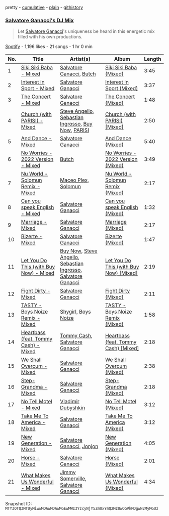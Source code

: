 pretty - [cumulative](/playlists/cumulative/37i9dQZF1DX6MHmZWmSG0W.md) - [plain](/playlists/plain/37i9dQZF1DX6MHmZWmSG0W) - [githistory](https://github.githistory.xyz/mackorone/spotify-playlist-archive/blob/main/playlists/plain/37i9dQZF1DX6MHmZWmSG0W)

### [Salvatore Ganacci's DJ Mix](https://open.spotify.com/playlist/37i9dQZF1DX6MHmZWmSG0W)

> Let <a href="spotify:artist:5PdkRVDASsw6P7QoqRpz0F">Salvatore Ganacci</a>'s uniqueness be heard in this energetic mix filled with his own productions.

[Spotify](https://open.spotify.com/user/spotify) - 1,196 likes - 21 songs - 1 hr 0 min

| No. | Title | Artist(s) | Album | Length |
|---|---|---|---|---|
| 1 | [Siki Siki Baba \- Mixed](https://open.spotify.com/track/6Dq4Ntc1FD1zXrzSjckEYC) | [Salvatore Ganacci](https://open.spotify.com/artist/5PdkRVDASsw6P7QoqRpz0F), [Butch](https://open.spotify.com/artist/1GpIknY20BVWsFGF8CdBBw) | [Siki Siki Baba \(Mixed\)](https://open.spotify.com/album/1TxBuKbCSxL9ZiDR8lnDpb) | 3:45 |
| 2 | [Interest in Sport \- Mixed](https://open.spotify.com/track/3VbPWcJZ0RYKQ6NxVxqVOY) | [Salvatore Ganacci](https://open.spotify.com/artist/5PdkRVDASsw6P7QoqRpz0F) | [Interest in Sport \(Mixed\)](https://open.spotify.com/album/4amPqPAoCPIon7VTnk1ZdR) | 3:37 |
| 3 | [The Concert \- Mixed](https://open.spotify.com/track/0ReTSluIODIuTIzTDJxvEy) | [Salvatore Ganacci](https://open.spotify.com/artist/5PdkRVDASsw6P7QoqRpz0F) | [The Concert \(Mixed\)](https://open.spotify.com/album/0WB0q4C1pyU78R8qKRe62e) | 1:48 |
| 4 | [Church \(with PARISI\) \- Mixed](https://open.spotify.com/track/50rzsaM9NTEmCw4vLmqQRE) | [Steve Angello](https://open.spotify.com/artist/4FqPRilb0Ja0TKG3RS3y4s), [Sebastian Ingrosso](https://open.spotify.com/artist/6hyMWrxGBsOx6sWcVj1DqP), [Buy Now](https://open.spotify.com/artist/7s2LRZMqnuMufCcNvu8eZJ), [PARISI](https://open.spotify.com/artist/1UJfZU4rQx3bJ3tGypRuAT) | [Church \(with PARISI\) \[Mixed\]](https://open.spotify.com/album/0SMrRf78Rk88Ye3OymbWHm) | 2:50 |
| 5 | [And Dance \- Mixed](https://open.spotify.com/track/58OyAeuAx3i1WNe2Sg45N5) | [Salvatore Ganacci](https://open.spotify.com/artist/5PdkRVDASsw6P7QoqRpz0F) | [And Dance \(Mixed\)](https://open.spotify.com/album/79sHKm3O5JaOLIYdWyrvMq) | 5:40 |
| 6 | [No Worries \- 2022 Version \- Mixed](https://open.spotify.com/track/3xNWZ0cXvAInDIaqJB9lmD) | [Butch](https://open.spotify.com/artist/5kLzaeSHrmS7okc5XNE6lv) | [No Worries \- 2022 Version \(Mixed\)](https://open.spotify.com/album/6kdKTtIMMo2kBe5XkRE0QQ) | 3:49 |
| 7 | [Nu World \- Solomun Remix \- Mixed](https://open.spotify.com/track/1sjsVuC4Q1i9du1RWPW7Ft) | [Maceo Plex](https://open.spotify.com/artist/3TXQ1ddouwQAI78hV4hXDj), [Solomun](https://open.spotify.com/artist/5wJK4kQAkVGjqM9x46KQOC) | [Nu World \- Solomun Remix \(Mixed\)](https://open.spotify.com/album/7sTkdQcFLhU66D972Wl7oo) | 2:17 |
| 8 | [Can you speak English \- Mixed](https://open.spotify.com/track/4OPfq9RRRznMPhcOvmG9HP) | [Salvatore Ganacci](https://open.spotify.com/artist/5PdkRVDASsw6P7QoqRpz0F) | [Can you speak English \(Mixed\)](https://open.spotify.com/album/4vTlFXIt6WVptyfdsFVgK3) | 1:32 |
| 9 | [Marriage \- Mixed](https://open.spotify.com/track/2ZmTIrDzzKZT8ovekN9Z01) | [Salvatore Ganacci](https://open.spotify.com/artist/5PdkRVDASsw6P7QoqRpz0F) | [Marriage \(Mixed\)](https://open.spotify.com/album/4QQgFnIhN6f1CPB7qgJvBu) | 2:17 |
| 10 | [Bizerte \- Mixed](https://open.spotify.com/track/2AyMGCc1KxJf3sT3JqGOIh) | [Salvatore Ganacci](https://open.spotify.com/artist/5PdkRVDASsw6P7QoqRpz0F) | [Bizerte \(Mixed\)](https://open.spotify.com/album/2qhDCxY9G8KpxvByt89KDf) | 1:47 |
| 11 | [Let You Do This \(with Buy Now\) \- Mixed](https://open.spotify.com/track/2Hiw33bI4x8olA2XrTstl9) | [Buy Now](https://open.spotify.com/artist/7s2LRZMqnuMufCcNvu8eZJ), [Steve Angello](https://open.spotify.com/artist/4FqPRilb0Ja0TKG3RS3y4s), [Sebastian Ingrosso](https://open.spotify.com/artist/6hyMWrxGBsOx6sWcVj1DqP), [Salvatore Ganacci](https://open.spotify.com/artist/5PdkRVDASsw6P7QoqRpz0F) | [Let You Do This \(with Buy Now\) \[Mixed\]](https://open.spotify.com/album/5wbSRV1ofo7I6i6rdKBC7u) | 2:19 |
| 12 | [Fight Dirty \- Mixed](https://open.spotify.com/track/6I0oTtHOzGp1N9rM04FNx1) | [Salvatore Ganacci](https://open.spotify.com/artist/5PdkRVDASsw6P7QoqRpz0F) | [Fight Dirty \(Mixed\)](https://open.spotify.com/album/6DEi0Yie8MfO1mj3MTloOa) | 2:11 |
| 13 | [TASTY \- Boys Noize Remix \- Mixed](https://open.spotify.com/track/3etPUXZlImQMB1GQBySdmn) | [Shygirl](https://open.spotify.com/artist/3M3wTTCDwicRubwMyHyEDy), [Boys Noize](https://open.spotify.com/artist/62k5LKMhymqlDNo2DWOvvv) | [TASTY \- Boys Noize Remix \(Mixed\)](https://open.spotify.com/album/1BlQPRqw02alFNxSsmXZav) | 1:58 |
| 14 | [Heartbass \(feat\. Tommy Cash\) \- Mixed](https://open.spotify.com/track/41uvCyYZ7yWQncNDo3NnDM) | [Tommy Cash](https://open.spotify.com/artist/44XzG6GoJZNtkIGW19hsUK), [Salvatore Ganacci](https://open.spotify.com/artist/5PdkRVDASsw6P7QoqRpz0F) | [Heartbass \(feat\. Tommy Cash\) \[Mixed\]](https://open.spotify.com/album/2eNSUkyGMhPhDORn8FvacX) | 2:18 |
| 15 | [We Shall Overcum \- Mixed](https://open.spotify.com/track/2X469hTGtoo0uO777pJTu5) | [Salvatore Ganacci](https://open.spotify.com/artist/5PdkRVDASsw6P7QoqRpz0F) | [We Shall Overcum \(Mixed\)](https://open.spotify.com/album/2pH6y8tQWjTXb5NQDnZqra) | 2:38 |
| 16 | [Step\-Grandma \- Mixed](https://open.spotify.com/track/3eAPpfcGv3JRPaqNA0RI7H) | [Salvatore Ganacci](https://open.spotify.com/artist/5PdkRVDASsw6P7QoqRpz0F) | [Step\-Grandma \(Mixed\)](https://open.spotify.com/album/2UL0cvoyDd6UxJxXMZUMh1) | 2:18 |
| 17 | [No Tell Motel \- Mixed](https://open.spotify.com/track/0fn7EKXPNBeEmb8ZmbSbGD) | [Vladimir Dubyshkin](https://open.spotify.com/artist/1ZzmTycawZ9YbMeiKcfKLL) | [No Tell Motel \(Mixed\)](https://open.spotify.com/album/1V19HMvcCmeRN7GYRLlgG0) | 3:12 |
| 18 | [Take Me To America \- Mixed](https://open.spotify.com/track/6xKMGe9i8xMGZBceRG1LWx) | [Salvatore Ganacci](https://open.spotify.com/artist/5PdkRVDASsw6P7QoqRpz0F) | [Take Me To America \(Mixed\)](https://open.spotify.com/album/56Vfx5jx85xwz3TI58TM8D) | 3:12 |
| 19 | [New Generation \- Mixed](https://open.spotify.com/track/33SgXOjByuShq39vNLhZ6f) | [Salvatore Ganacci](https://open.spotify.com/artist/5PdkRVDASsw6P7QoqRpz0F), [Jonjon](https://open.spotify.com/artist/5l8xCiqHtpk3XDXJ2ZfgK7) | [New Generation \(Mixed\)](https://open.spotify.com/album/53Z44hBbBUeUwq9HEciKR3) | 4:05 |
| 20 | [Horse \- Mixed](https://open.spotify.com/track/5SwTqtm0Bs0wfjsR5tXf1B) | [Salvatore Ganacci](https://open.spotify.com/artist/5PdkRVDASsw6P7QoqRpz0F) | [Horse \(Mixed\)](https://open.spotify.com/album/1kXlZpC8l8YcMlFpA0X0KL) | 2:01 |
| 21 | [What Makes Us Wonderful \- Mixed](https://open.spotify.com/track/6kp6Y7ot56PbQfeAtuRCyp) | [Jimmy Somerville](https://open.spotify.com/artist/6LQeBFIfD4C22RJVVjQ6S7), [Salvatore Ganacci](https://open.spotify.com/artist/5PdkRVDASsw6P7QoqRpz0F) | [What Makes Us Wonderful \(Mixed\)](https://open.spotify.com/album/1WAt66q7CGDngTS6TTmdy4) | 4:34 |

Snapshot ID: `MTY3OTQ3MTUyMiwwMDAwMDAwMGEwMWI3YzcyNjY5ZmUxYmQ2MzUwOGVkMDgwN2MyMGUz`
